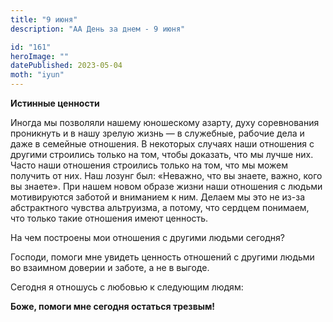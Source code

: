 ```yaml
---
title: "9 июня"
description: "АА День за днем - 9 июня"

id: "161"
heroImage: ""
datePublished: 2023-05-04
moth: "iyun"
---
```


**Истинные ценности**

Иногда мы позволяли нашему юношескому азарту, духу соревнования проникнуть и в
нашу зрелую жизнь — в служебные, рабочие дела и даже в семейные отношения. В
некоторых случаях наши отношения с другими строились только на том, чтобы
доказать, что мы лучше них. Часто наши отношения строились только на том, что
мы можем получить от них. Наш лозунг был: «Неважно, что вы знаете, важно, кого
вы знаете». При нашем новом образе жизни наши отношения с людьми мотивируются
заботой и вниманием к ним. Делаем мы это не из-за абстрактного чувства
альтруизма, а потому, что сердцем понимаем, что только такие отношения имеют
ценность.

На чем построены мои отношения с другими людьми сегодня?

Господи, помоги мне увидеть ценность отношений с другими людьми во взаимном
доверии и заботе, а не в выгоде.

Сегодня я отношусь с любовью к следующим людям:

**Боже, помоги мне сегодня остаться трезвым!**
